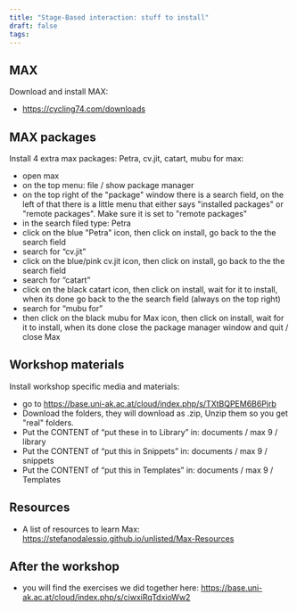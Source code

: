 ```yaml
---
title: "Stage-Based interaction: stuff to install"
draft: false
tags:
---
```

## MAX
Download and install MAX:
- https://cycling74.com/downloads

## MAX packages
Install 4 extra max packages: Petra, cv.jit, catart, mubu for max:
- open max
- on the top menu: file / show package manager
- on the top right of the "package" window there is a search field, on the left of that there is a little menu that either says "installed packages" or "remote packages". Make sure it is set to "remote packages"
- in the search filed type: Petra
- click on the blue "Petra" icon, then click on install, go back to the the search field 
- search for “cv.jit” 
- click on the blue/pink cv.jit icon, then click on install, go back to the the search field
- search for “catart”
- click on the black catart icon, then click on install, wait for it to install, when its done go back to the the search field (always on the top right)
- search for “mubu for” 
- then click on the black mubu for Max icon, then click on install, wait for it to install, when its done close the package manager window and quit / close Max

## Workshop materials
Install workshop specific media and materials:
- go to https://base.uni-ak.ac.at/cloud/index.php/s/TXtBQPEM6B6Pjrb
- Download the folders, they will download as .zip, Unzip them so you get "real" folders.
- Put the CONTENT of “put these in to Library” in: documents / max 9 / library
- Put the CONTENT of “put this in Snippets” in: documents / max 9 / snippets
- Put the CONTENT of “put this in Templates” in: documents / max 9 / Templates

## Resources
- A list of resources to learn Max: https://stefanodalessio.github.io/unlisted/Max-Resources

## After the workshop
- you will find the exercises we did together here: https://base.uni-ak.ac.at/cloud/index.php/s/ciwxiRqTdxioWw2

